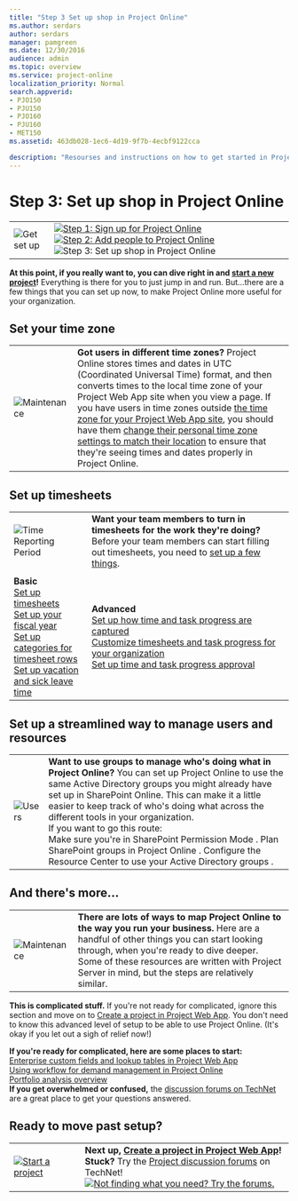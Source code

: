 ```yaml
---
title: "Step 3 Set up shop in Project Online"
ms.author: serdars
author: serdars
manager: pamgreen
ms.date: 12/30/2016
audience: admin
ms.topic: overview
ms.service: project-online
localization_priority: Normal
search.appverid:
- PJO150
- PJU150
- PJO160
- PJU160
- MET150
ms.assetid: 463db028-1ec6-4d19-9f7b-4ecbf9122cca

description: "Resourses and instructions on how to get started in Project Online. Set up timesheets, mange resourses and users, and more."
---
```


# Step 3: Set up shop in Project Online

|||
|:-----|:-----|
|![Get set up](media/6b503a9c-4ef0-409b-ab56-09e804cfe0c3.png)           <br/> |[![Step 1: Sign up for Project Online](media/f82f0100-dc58-47d6-960a-28db901de6d8.png)](step-1-sign-up-for-project-online.md)          [![Step 2: Add people to Project Online](media/be1ca863-defe-4156-a5b1-68cea288476f.png)](step-2-add-people-to-project-online.md)          ![Step 3: Set up shop in Project Online](media/e002dacf-722f-4af8-9d22-b606d22a8051.png)           <br/> |
   
 **At this point, if you really want to, you can dive right in and [start a new project](https://support.office.com/article/072e676d-d798-457d-a4d1-66baaaf6c552)!** Everything is there for you to just jump in and run. But...there are a few things that you can set up now, to make Project Online more useful for your organization. 
  
## Set your time zone

|||
|:-----|:-----|
|![Maintenance](media/e8b5823d-9ce3-4e63-9870-e1923d5d9f21.png)<br/> |**Got users in different time zones?** Project Online stores times and dates in UTC (Coordinated Universal Time) format, and then converts times to the local time zone of your Project Web App site when you view a page. If you have users in time zones outside [the time zone for your Project Web App site](https://support.office.com/article/e9e189c7-16e3-45d3-a090-770be6e83c1a), you should have them [change their personal time zone settings to match their location](https://support.office.com/article/CAA1FCCC-BCDB-42F3-9E5B-45957647FFD7) to ensure that they're seeing times and dates properly in Project Online.  <br/> |
   
## Set up timesheets

|||
|:-----|:-----|
|![Time Reporting Period](media/d99055d1-f683-45c1-a532-4f8d8f2cc29e.png)           <br/> |**Want your team members to turn in timesheets for the work they're doing?** Before your team members can start filling out timesheets, you need to [set up a few things](set-up-timesheets.md).  <br/> |||
|||
|**Basic** <br/> [Set up timesheets](set-up-timesheets.md)<br/>          [Set up your fiscal year](set-up-your-fiscal-year.md)  <br/>        [Set up categories for timesheet rows](set-up-categories-for-timesheet-rows.md)  <br/>        [Set up vacation and sick leave time](set-up-vacation-sick-leave-and-other-non-project-work-categories.md) <br/> |**Advanced** <br/> [Set up how time and task progress are captured](set-up-how-time-and-task-progress-are-captured.md) <br/>         [Customize timesheets and task progress for your organization](customize-timesheets-and-task-progress-for-your-organization.md)  <br/>        [Set up time and task progress approval](set-up-time-and-task-progress-approval.md) <br/>

   

   
## Set up a streamlined way to manage users and resources

|||
|:-----|:-----|
|![Users](media/9f5e9565-294f-4da4-993c-b29ab4e5bfd6.jpg)           <br/> |**Want to use groups to manage who's doing what in Project Online?** You can set up Project Online to use the same Active Directory groups you might already have set up in SharePoint Online. This can make it a little easier to keep track of who's doing what across the different tools in your organization.  <br/> If you want to go this route:  <br/> Make sure you're in SharePoint Permission Mode . Plan SharePoint groups in Project Online . Configure the Resource Center to use your Active Directory groups . |
   
## And there's more...

|||
|:-----|:-----|
|![Maintenance](media/e8b5823d-9ce3-4e63-9870-e1923d5d9f21.png)           <br/> |**There are lots of ways to map Project Online to the way you run your business.** Here are a handful of other things you can start looking through, when you're ready to dive deeper. Some of these resources are written with Project Server in mind, but the steps are relatively similar.  <br/> |

**This is complicated stuff.** If you're not ready for complicated, ignore this section and move on to [Create a project in Project Web App](https://support.office.com/article/072e676d-d798-457d-a4d1-66baaaf6c552). You don't need to know this advanced level of setup to be able to use Project Online. (It's okay if you let out a sigh of relief now!)  <br/> 
   
 **If you're ready for complicated, here are some places to start:** <br/> [Enterprise custom fields and lookup tables in Project Web App](/project/enterprise-custom-fields-and-lookup-tables-in-project-web-app) <br/> [Using workflow for demand management in Project Online](using-workflow-for-demand-management-in-project-online.md) <br/> [Portfolio analysis overview](/project/portfolio-analysis-overview) <br/> **If you get overwhelmed or confused,** the [discussion forums on TechNet](https://social.technet.microsoft.com/forums/en-us/category/project) are a great place to get your questions answered.  <br/> 
   
## Ready to move past setup?

|||
|:-----|:-----|
|[![Start a project](media/ae7e9319-6fb9-4225-b966-1c627deea19b.png)](https://support.office.com/article/072e676d-d798-457d-a4d1-66baaaf6c552)|**Next up, [Create a project in Project Web App](https://support.office.com/article/072e676d-d798-457d-a4d1-66baaaf6c552)!** <br/> **Stuck?** Try the [Project discussion forums](https://social.technet.microsoft.com/forums/en-us/category/project) on TechNet!  <br/> [![Not finding what you need? Try the forums.](media/46e7095e-10bd-4e68-8a7c-3d9dd849b508.png)](https://social.technet.microsoft.com/forums/en-us/category/project) <br/> |
